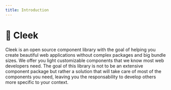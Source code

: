 ```yaml
---
title: Introduction
---
```


# 🌙 Cleek

Cleek is an open source component library with the goal of helping you create beautiful web applications without complex packages and big bundle sizes. We offer you light customizable components that we know most web developers need. The goal of this library is not to be an extensive component package but rather a solution that will take care of most of the components you need, leaving you the responsability to develop others more specific to your context.
